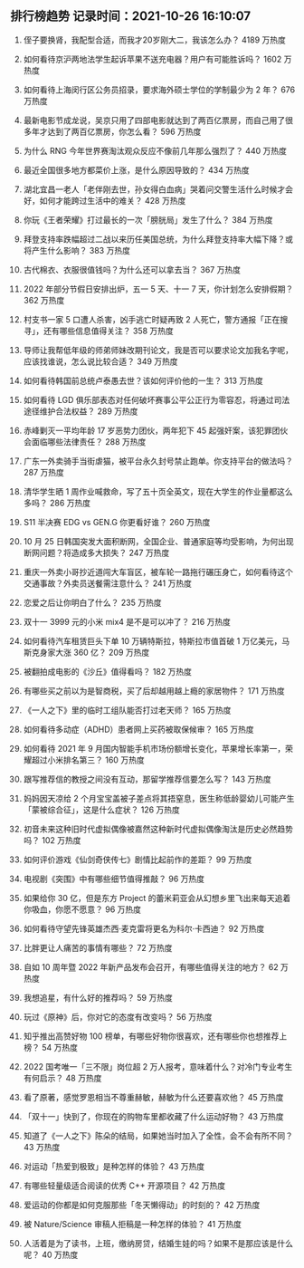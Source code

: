 
## 排行榜趋势 记录时间：2021-10-26 16:10:07
  
  1. 侄子要换肾，我配型合适，而我才20岁刚大二，我该怎么办？ 4189 万热度
    
  2. 如何看待京沪两地法学生起诉苹果不送充电器？用户有可能胜诉吗？ 1602 万热度
    
  3. 如何看待上海闵行区公务员招录，要求海外硕士学位的学制最少为 2 年？ 676 万热度
    
  4. 最新电影节成龙说，吴京只用了四部电影就达到了两百亿票房，而自己用了很多年才达到了两百亿票房，你怎么看？ 596 万热度
    
  5. 为什么 RNG 今年世界赛淘汰观众反应不像前几年那么强烈了？ 440 万热度
    
  6. 最近全国很多地方都菜价上涨，是什么原因导致的？ 434 万热度
    
  7. 湖北宜昌一老人「老伴刚去世，孙女得白血病」哭着问交警生活什么时候才会好，如何才能跨过生活中的难关？ 428 万热度
    
  8. 你玩《王者荣耀》打过最长的一次「膀胱局」发生了什么？ 384 万热度
    
  9. 拜登支持率跌幅超过二战以来历任美国总统，为什么拜登支持率大幅下降？或将产生什么影响？ 383 万热度
    
  10. 古代棉衣、衣服很值钱吗？为什么还可以拿去当？ 367 万热度
    
  11. 2022 年部分节假日安排出炉，五一 5 天、十一 7 天，你计划怎么安排假期？ 362 万热度
    
  12. 村支书一家 5 口遭人杀害，凶手逃亡时疑再致 2 人死亡，警方通报「正在搜寻」，还有哪些信息值得关注？ 358 万热度
    
  13. 导师让我帮低年级的师弟师妹改期刊论文，我是否可以要求论文加我名字呢，应该找谁说，怎么说比较合适？ 349 万热度
    
  14. 如何看待韩国前总统卢泰愚去世？该如何评价他的一生？ 313 万热度
    
  15. 如何看待 LGD 俱乐部表态对任何破坏赛事公平公正行为零容忍，将通过司法途径维护合法权益？ 289 万热度
    
  16. 赤峰剿灭一平均年龄 17 岁恶势力团伙，两年犯下 45 起强奸案，该犯罪团伙会面临哪些法律责任？ 288 万热度
    
  17. 广东一外卖骑手当街虐猫，被平台永久封号禁止跑单。你支持平台的做法吗？ 287 万热度
    
  18. 清华学生晒 1 周作业喊救命，写了五十页全英文，现在大学生的作业量都这么多吗？ 286 万热度
    
  19. S11 半决赛 EDG vs GEN.G 你更看好谁？ 260 万热度
    
  20. 10 月 25 日韩国突发大面积断网，全国企业、普通家庭等均受影响，为何出现断网问题？将造成多大损失？ 247 万热度
    
  21. 重庆一外卖小哥抄近道闯大车盲区，被车轮一路拖行碾压身亡，如何看待这个交通事故？外卖员送餐需注意什么？ 241 万热度
    
  22. 恋爱之后让你明白了什么？ 235 万热度
    
  23. 双十一 3999 元的小米 mix4 是不是可以冲了？ 216 万热度
    
  24. 如何看待汽车租赁巨头下单 10 万辆特斯拉，特斯拉市值首破 1 万亿美元，马斯克身家大涨 360 亿？ 209 万热度
    
  25. 被翻拍成电影的《沙丘》值得看吗？ 182 万热度
    
  26. 有哪些买之前以为是智商税，买了后却越用越上瘾的家居物件？ 171 万热度
    
  27. 《一人之下》里的临时工组队能否打过老天师？ 165 万热度
    
  28. 如何看待多动症（ADHD）患者网上买药被取保候审？ 165 万热度
    
  29. 如何看待 2021 年 9 月国内智能手机市场份额增长变化，苹果增长率第一，荣耀超过小米排名第三？ 160 万热度
    
  30. 跟写推荐信的教授之间没有互动，那留学推荐信要怎么写？ 143 万热度
    
  31. 妈妈因天凉给 2 个月宝宝盖被子差点将其捂窒息，医生称低龄婴幼儿可能产生「蒙被综合征」，这是什么症状？ 126 万热度
    
  32. 初音未来这种旧时代虚拟偶像被嘉然这种新时代虚拟偶像淘汰是历史必然趋势吗？ 102 万热度
    
  33. 如何评价游戏《仙剑奇侠传七》剧情比起前作的差距？ 99 万热度
    
  34. 电视剧《突围》中有哪些细节值得推敲？ 96 万热度
    
  35. 如果给你 30 亿，但是东方 Project 的蕾米莉亚会从幻想乡里飞出来每天追着你吸血，你愿不愿意？ 96 万热度
    
  36. 如何看待守望先锋英雄杰西·麦克雷将更名为科尔·卡西迪？ 92 万热度
    
  37. 比胖更让人痛苦的事情有哪些？ 72 万热度
    
  38. 自如 10 周年暨 2022 年新产品发布会召开，有哪些值得关注的地方？ 62 万热度
    
  39. 我想追星，有什么好的推荐吗？ 59 万热度
    
  40. 玩过《原神》后，你对它的态度有改变吗？ 56 万热度
    
  41. 知乎推出高赞好物 100 榜单，有哪些好物你很喜欢，还有哪些你也想推荐上榜？ 54 万热度
    
  42. 2022 国考唯一「三不限」岗位超 2 万人报考，意味着什么？对冷门专业考生有何启示？ 48 万热度
    
  43. 看了原著，感觉罗恩相当不尊重赫敏，赫敏为什么还要喜欢他？ 45 万热度
    
  44. 「双十一」快到了，你现在的购物车里都收藏了什么运动好物？ 43 万热度
    
  45. 知道了《一人之下》陈朵的结局，如果她当时加入了全性，会不会有所不同？ 43 万热度
    
  46. 对运动「热爱到极致」是种怎样的体验？ 43 万热度
    
  47. 有哪些轻量级适合阅读的优秀 C++ 开源项目？ 42 万热度
    
  48. 爱运动的你都是如何克服那些「冬天懒得动」的时刻的？ 42 万热度
    
  49. 被 Nature/Science 审稿人拒稿是一种怎样的体验？ 41 万热度
    
  50. 人活着是为了读书，上班，缴纳房贷，结婚生娃的吗？如果不是那应该是什么呢？ 40 万热度
    